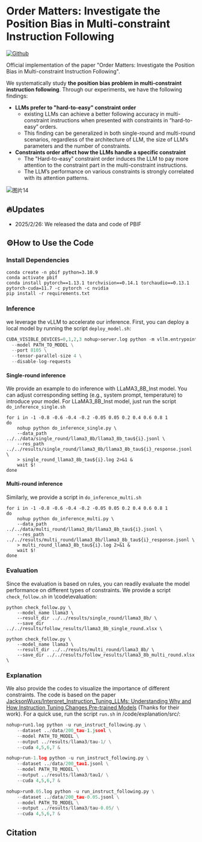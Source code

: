 # Order Matters: Investigate the Position Bias in Multi-constraint Instruction Following

[![Github](https://img.shields.io/static/v1?logo=github&style=flat&color=pink&label=github&message=meowpass/PBIF)]([https://github.com/meowpass/PBIF](https://github.com/meowpass/PBIF))

Official implementation of the paper "Order Matters: Investigate the Position Bias in Multi-constraint Instruction Following". 

We systematically study **the position bias problem in multi-constraint
instruction following**. Through our experiments, we have the following findings:

- **LLMs prefer to "hard-to-easy" constraint order**
  - existing LLMs can achieve a better following accuracy in multi-constraint instructions when presented with constraints in “hard-to-easy” orders. 
  - This finding can be generalized in both single-round and multi-round scenarios, regardless of the architecture of LLM, the size of LLM’s parameters and the number of constraints.
- **Constraints order affect how the LLMs handle a specific constraint**
  - The "Hard-to-easy" constraint order induces the LLM to pay more attention to the constraint part in the multi-constraint instructions.
  - The LLM’s performance on various constraints is strongly correlated with its attention patterns.


![图片14](https://github.com/user-attachments/assets/d6c641de-60df-4d93-9ba4-515929b4e1b4)


## 🔥Updates

* 2025/2/26: We released the data and code of PBIF

## ⚙️How to Use the Code

### Install Dependencies

```
conda create -n pbif python=3.10.9
conda activate pbif
conda install pytorch==1.13.1 torchvision==0.14.1 torchaudio==0.13.1 pytorch-cuda=11.7 -c pytorch -c nvidia
pip install -r requirements.txt
```

### Inference

we leverage the vLLM to accelerate our inference. First, you can deploy a local model by running the script `deploy_model.sh`:

```python
CUDA_VISIBLE_DEVICES=0,1,2,3 nohup>server.log python -m vllm.entrypoints.openai.api_server \
  --model PATH_TO_MODEL \
  --port 8105 \
  --tensor-parallel-size 4 \
  --disable-log-requests
```



#### Single-round inference

We provide an example to do inference with LLaMA3_8B_Inst model. You can adjust corresponding setting (e.g., system prompt, temperature) to introduce your model. For LLaMA3_8B_Inst model, just run the script `do_inference_single.sh`

```shell
for i in -1 -0.8 -0.6 -0.4 -0.2 -0.05 0.05 0.2 0.4 0.6 0.8 1
do
    nohup python do_inference_single.py \
    --data_path ../../data/single_round/llama3_8b/llama3_8b_tau${i}.jsonl \
    --res_path ../../results/single_round/llama3_8b/llama3_8b_tau${i}_response.jsonl \
    > single_round_llama3_8b_tau${i}.log 2>&1 &
    wait $! 
done
```




#### Multi-round inference

Similarly, we provide a script in `do_inference_multi.sh`

```shell
for i in -1 -0.8 -0.6 -0.4 -0.2 -0.05 0.05 0.2 0.4 0.6 0.8 1
do
    nohup python do_inference_multi.py \
    --data_path ../../data/multi_round/llama3_8b/llama3_8b_tau${i}.jsonl \
    --res_path ../../results/multi_round/llama3_8b/llama3_8b_tau${i}_response.jsonl \
    > multi_round_llama3_8b_tau${i}.log 2>&1 &
    wait $! 
done
```



### Evaluation

Since the evaluation is based on rules, you can readily evaluate the model performance on different types of constraints. We provide a script `check_follow.sh` in \code\evaluation:

```shell
python check_follow.py \
    --model_name llama3 \
    --result_dir ../../results/single_round/llama3_8b/ \
    --save_dir ../../results/follow_results/llama3_8b_single_round.xlsx \

python check_follow.py \
    --model_name llama3 \
    --result_dir ../../results/multi_round/llama3_8b/ \
    --save_dir ../../results/follow_results/llama3_8b_multi_round.xlsx \
```

### Explanation

We also provide the codes to visualize the importance of different constraints. The code is based on the paper [JacksonWuxs/Interpret_Instruction_Tuning_LLMs: Understanding Why and How Instruction Tuning Changes Pre-trained Models](https://github.com/JacksonWuxs/Interpret_Instruction_Tuning_LLMs) (Thanks for their work). For a quick use, run the script `run.sh` in /code/explanation/src/:

```python
nohup>run1.log python -u run_instruct_following.py \
    --dataset ../data/200_tau-1.jsonl \
    --model PATH_TO_MODEL \
    --output ../results/llama3/tau-1/ \
    --cuda 4,5,6,7 &

nohup>run-1.log python -u run_instruct_following.py \
    --dataset ../data/200_tau1.jsonl \
    --model PATH_TO_MODEL \
    --output ../results/llama3/tau1/ \
    --cuda 4,5,6,7 &

nohup>run0.05.log python -u run_instruct_following.py \
    --dataset ../data/200_tau-0.05.jsonl \
    --model PATH_TO_MODEL \
    --output ../results/llama3/tau-0.05/ \
    --cuda 4,5,6,7 &
```



## Citation

```

```
